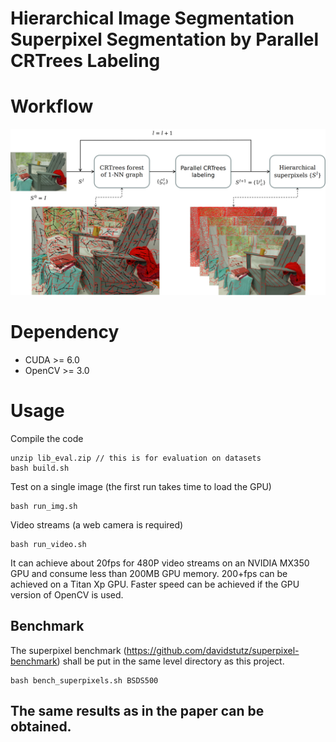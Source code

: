 # Hierarchical Image Segmentation Superpixel Segmentation by Parallel CRTrees Labeling
# Workflow
![CRTREES](workflow.png)
# Dependency
- CUDA >= 6.0
- OpenCV >= 3.0
# Usage
Compile the code
```
unzip lib_eval.zip // this is for evaluation on datasets
bash build.sh
```
Test on a single image (the first run takes time to load the GPU)
```
bash run_img.sh
```
Video streams (a web camera is required)
```
bash run_video.sh
```
It can achieve about 20fps for 480P video streams on an NVIDIA MX350 GPU and consume less than 200MB GPU memory. 200+fps can be achieved on a Titan Xp GPU. Faster speed can be achieved if the GPU version of OpenCV is used.
## Benchmark
The superpixel benchmark (https://github.com/davidstutz/superpixel-benchmark) shall be put in the same level directory as this project.
```
bash bench_superpixels.sh BSDS500
```
## The same results as in the paper can be obtained.

